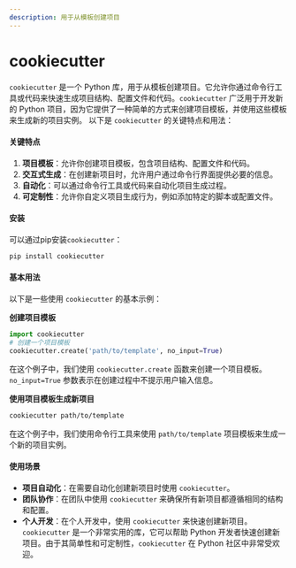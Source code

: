 ```yaml
---
description: 用于从模板创建项目
---
```


# cookiecutter

`cookiecutter` 是一个 Python 库，用于从模板创建项目。它允许你通过命令行工具或代码来快速生成项目结构、配置文件和代码。`cookiecutter` 广泛用于开发新的 Python 项目，因为它提供了一种简单的方式来创建项目模板，并使用这些模板来生成新的项目实例。 以下是 `cookiecutter` 的关键特点和用法：

#### 关键特点

1. **项目模板**：允许你创建项目模板，包含项目结构、配置文件和代码。
2. **交互式生成**：在创建新项目时，允许用户通过命令行界面提供必要的信息。
3. **自动化**：可以通过命令行工具或代码来自动化项目生成过程。
4. **可定制性**：允许你自定义项目生成行为，例如添加特定的脚本或配置文件。

#### 安装

可以通过pip安装`cookiecutter`：

```bash
pip install cookiecutter
```

#### 基本用法

以下是一些使用 `cookiecutter` 的基本示例：

**创建项目模板**

```python
import cookiecutter
# 创建一个项目模板
cookiecutter.create('path/to/template', no_input=True)
```

在这个例子中，我们使用 `cookiecutter.create` 函数来创建一个项目模板。`no_input=True` 参数表示在创建过程中不提示用户输入信息。

**使用项目模板生成新项目**

```bash
cookiecutter path/to/template
```

在这个例子中，我们使用命令行工具来使用 `path/to/template` 项目模板来生成一个新的项目实例。

#### 使用场景

* **项目自动化**：在需要自动化创建新项目时使用 `cookiecutter`。
* **团队协作**：在团队中使用 `cookiecutter` 来确保所有新项目都遵循相同的结构和配置。
* **个人开发**：在个人开发中，使用 `cookiecutter` 来快速创建新项目。 `cookiecutter` 是一个非常实用的库，它可以帮助 Python 开发者快速创建新项目。由于其简单性和可定制性，`cookiecutter` 在 Python 社区中非常受欢迎。
